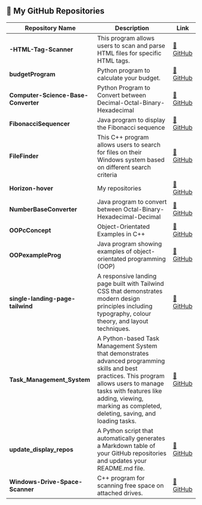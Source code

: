 ## 📂 My GitHub Repositories

| Repository Name | Description | Link |
|---------------|-------------|------|
| **-HTML-Tag-Scanner** | This program allows users to scan and parse HTML files for specific HTML tags. | [🔗 GitHub](https://github.com/Horizon-hover/-HTML-Tag-Scanner) |
| **budgetProgram** | Python program to calculate your budget. | [🔗 GitHub](https://github.com/Horizon-hover/budgetProgram) |
| **Computer-Science-Base-Converter** | Python Program to Convert between Decimal-Octal-Binary-Hexadecimal | [🔗 GitHub](https://github.com/Horizon-hover/Computer-Science-Base-Converter) |
| **FibonacciSequencer** | Java program to display the Fibonacci sequence | [🔗 GitHub](https://github.com/Horizon-hover/FibonacciSequencer) |
| **FileFinder** | This C++ program allows users to search for files on their Windows system based on different search criteria | [🔗 GitHub](https://github.com/Horizon-hover/FileFinder) |
| **Horizon-hover** | My repositories | [🔗 GitHub](https://github.com/Horizon-hover/Horizon-hover) |
| **NumberBaseConverter** | Java program to convert between Octal-Binary-Hexadecimal-Decimal | [🔗 GitHub](https://github.com/Horizon-hover/NumberBaseConverter) |
| **OOPcConcept** | Object-Orientated Examples in C++ | [🔗 GitHub](https://github.com/Horizon-hover/OOPcConcept) |
| **OOPexampleProg** | Java program showing examples of object-orientated programming (OOP) | [🔗 GitHub](https://github.com/Horizon-hover/OOPexampleProg) |
| **single-landing-page-tailwind** | A responsive landing page built with Tailwind CSS that demonstrates modern design principles including typography, colour theory, and layout techniques. | [🔗 GitHub](https://github.com/Horizon-hover/single-landing-page-tailwind) |
| **Task_Management_System** | A Python-based Task Management System that demonstrates advanced programming skills and best practices. This program allows users to manage tasks with features like adding, viewing, marking as completed, deleting, saving, and loading tasks. | [🔗 GitHub](https://github.com/Horizon-hover/Task_Management_System) |
| **update_display_repos** | A Python script that automatically generates a Markdown table of your GitHub repositories and updates your README.md file. | [🔗 GitHub](https://github.com/Horizon-hover/update_display_repos) |
| **Windows-Drive-Space-Scanner** | C++ program for scanning free space on attached drives. | [🔗 GitHub](https://github.com/Horizon-hover/Windows-Drive-Space-Scanner) |
